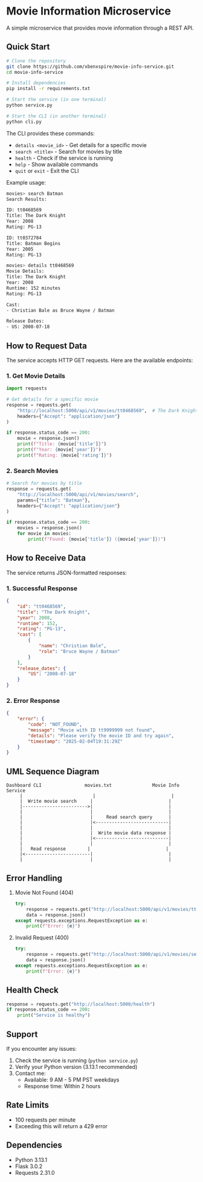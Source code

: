 # Movie Information Microservice

A simple microservice that provides movie information through a REST API.

## Quick Start

```bash
# Clone the repository
git clone https://github.com/xbenxspire/movie-info-service.git
cd movie-info-service

# Install dependencies
pip install -r requirements.txt

# Start the service (in one terminal)
python service.py

# Start the CLI (in another terminal)
python cli.py
```

The CLI provides these commands:
- `details <movie_id>` - Get details for a specific movie
- `search <title>` - Search for movies by title
- `health` - Check if the service is running
- `help` - Show available commands
- `quit` or `exit` - Exit the CLI

Example usage:
```bash
movies> search Batman
Search Results:

ID: tt0468569
Title: The Dark Knight
Year: 2008
Rating: PG-13

ID: tt0372784
Title: Batman Begins
Year: 2005
Rating: PG-13

movies> details tt0468569
Movie Details:
Title: The Dark Knight
Year: 2008
Runtime: 152 minutes
Rating: PG-13

Cast:
- Christian Bale as Bruce Wayne / Batman

Release Dates:
- US: 2008-07-18
```

## How to Request Data

The service accepts HTTP GET requests. Here are the available endpoints:

### 1. Get Movie Details
```python
import requests

# Get details for a specific movie
response = requests.get(
    "http://localhost:5000/api/v1/movies/tt0468569",  # The Dark Knight
    headers={"Accept": "application/json"}
)

if response.status_code == 200:
    movie = response.json()
    print(f"Title: {movie['title']}")
    print(f"Year: {movie['year']}")
    print(f"Rating: {movie['rating']}")
```

### 2. Search Movies
```python
# Search for movies by title
response = requests.get(
    "http://localhost:5000/api/v1/movies/search",
    params={"title": "Batman"},
    headers={"Accept": "application/json"}
)

if response.status_code == 200:
    movies = response.json()
    for movie in movies:
        print(f"Found: {movie['title']} ({movie['year']})")
```

## How to Receive Data

The service returns JSON-formatted responses:

### 1. Successful Response
```json
{
    "id": "tt0468569",
    "title": "The Dark Knight",
    "year": 2008,
    "runtime": 152,
    "rating": "PG-13",
    "cast": [
        {
            "name": "Christian Bale",
            "role": "Bruce Wayne / Batman"
        }
    ],
    "release_dates": {
        "US": "2008-07-18"
    }
}
```

### 2. Error Response
```json
{
    "error": {
        "code": "NOT_FOUND",
        "message": "Movie with ID tt9999999 not found",
        "details": "Please verify the movie ID and try again",
        "timestamp": "2025-02-04T19:31:29Z"
    }
}
```

## UML Sequence Diagram

```
Dashboard CLI                movies.txt               Movie Info Service
     |                          |                            |
     |  Write movie search     |                            |
     |------------------------>|                            |
     |                         |                            |
     |                         |     Read search query      |
     |                         |<---------------------------|
     |                         |                            |
     |                         |  Write movie data response |
     |                         |<---------------------------|
     |                         |                            |
     |   Read response        |                            |
     |<------------------------|                            |
     |                         |                            |
```

## Error Handling

1. Movie Not Found (404)
   ```python
   try:
       response = requests.get("http://localhost:5000/api/v1/movies/tt9999999")
       data = response.json()
   except requests.exceptions.RequestException as e:
       print(f"Error: {e}")
   ```

2. Invalid Request (400)
   ```python
   try:
       response = requests.get("http://localhost:5000/api/v1/movies/search")
       data = response.json()
   except requests.exceptions.RequestException as e:
       print(f"Error: {e}")
   ```

## Health Check

```python
response = requests.get("http://localhost:5000/health")
if response.status_code == 200:
    print("Service is healthy")
```

## Support

If you encounter any issues:
1. Check the service is running (`python service.py`)
2. Verify your Python version (3.13.1 recommended)
3. Contact me:
   - Available: 9 AM - 5 PM PST weekdays
   - Response time: Within 2 hours

## Rate Limits
- 100 requests per minute
- Exceeding this will return a 429 error

## Dependencies
- Python 3.13.1
- Flask 3.0.2
- Requests 2.31.0
